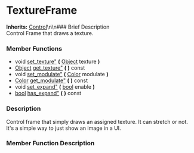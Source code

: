 #  TextureFrame  
**Inherits:** [Control](class_control)\\n\\n###  Brief Description  
Control Frame that draws a texture.
###  Member Functions 
  * void [set_texture"](#set_texture) **(** [Object](class_object) texture  **)**
  * [Object](class_object) [get_texture"](#get_texture) **(** **)** const
  * void [set_modulate"](#set_modulate) **(** [Color](class_color) modulate  **)**
  * [Color](class_color) [get_modulate"](#get_modulate) **(** **)** const
  * void [set_expand"](#set_expand) **(** [bool](class_bool) enable  **)**
  * [bool](class_bool) [has_expand"](#has_expand) **(** **)** const
###  Description  
Control frame that simply draws an assigned texture. It can stretch or not. It's a simple way to just show an image in a UI.
###  Member Function Description  

